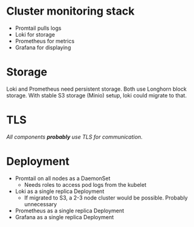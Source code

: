 # Cluster monitoring stack

- Promtail pulls logs
- Loki for storage
- Prometheus for metrics
- Grafana for displaying

# Storage

Loki and Prometheus need persistent storage. Both use Longhorn block storage. With stable S3 storage (Minio) setup, loki could migrate to that.

# TLS

*All components **probably** use TLS for communication.*

# Deployment

- Promtail on all nodes as a DaemonSet
    - Needs roles to access pod logs from the kubelet
- Loki as a single replica Deployment
    - If migrated to S3, a 2-3 node cluster would be possible. Probably unnecessary
- Prometheus as a single replica Deployment
- Grafana as a single replica Deployment